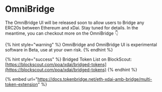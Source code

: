 # OmniBridge

The OmniBridge UI will be released soon to allow users to Bridge any ERC20s between Ethereum and xDai. Stay tuned for details. In the meantime, you can checkout more on the OmniBridge 👇 

{% hint style="warning" %}
OmniBridge and OmniBridge UI is experimental software in Beta, use at your own risk.
{% endhint %}

{% hint style="success" %}
Bridged Token List on BlockScout: [https://blockscout.com/poa/xdai/bridged-tokens](https://blockscout.com/poa/xdai/bridged-tokens)
{% endhint %}

{% embed url="https://docs.tokenbridge.net/eth-xdai-amb-bridge/multi-token-extension" %}



